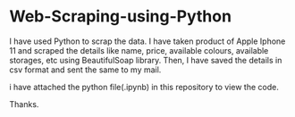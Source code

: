 # Web-Scraping-using-Python
I have used Python to scrap the data. I have taken product of Apple Iphone 11 and scraped the details like name, price, available colours, available storages, etc using BeautifulSoap library. Then, I have saved the details in csv format and sent the same to my mail.

i have attached the python file(.ipynb) in this repository to view the code.

Thanks.
